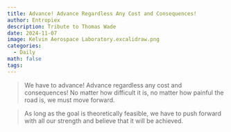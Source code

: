 ```yaml
---
title: Advance! Advance Regardless Any Cost and Consequences!
author: Entropiex
description: Tribute to Thomas Wade
date: 2024-11-07
image: Kelvin Aerospace Laboratory.excalidraw.png
categories:
  - Daily
math: false
tags:
---
```


>We have to advance! Advance regardless any cost and consequences! No matter how difficult it is, no matter how painful the road is, we must move forward.

>As long as the goal is theoretically feasible, we have to push forward with all our strength and believe that it will be achieved.
